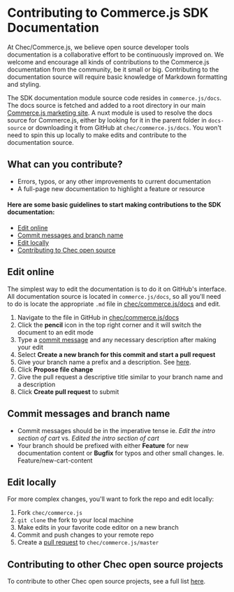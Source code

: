 # Contributing to Commerce.js SDK Documentation

At Chec/Commerce.js, we believe open source developer tools documentation is a collaborative effort to be continuously improved on. We welcome and encourage all kinds of contributions to the Commerce.js documentation from the community, be it small or big. Contributing to the documentation source will require basic knowledge of Markdown formatting and styling.

The SDK documentation module source code resides in `commerce.js/docs`. The docs source is fetched and added to a root directory in our main [Commerce.js marketing site](https://commercejs.com/). A nuxt module is used to resolve the docs source for Commerce.js, either by looking for it in the parent folder in `docs-source` or downloading it from GitHub at `chec/commerce.js/docs`. You won't need to spin this up locally to make edits and contribute to the documentation source.

## What can you contribute?

- Errors, typos, or any other improvements to current documentation
- A full-page new documentation to highlight a feature or resource

#### Here are some basic guidelines to start making contributions to the SDK documentation:

  - [Edit online](#edit-online)
  - [Commit messages and branch name](#commit-messages-and-branch-name)
  - [Edit locally](#edit-locally)
  - [Contributing to Chec open source](#contributing-to-other-chec-open-source-projects)

## Edit online
The simplest way to edit the documentation is to do it on GitHub's interface. All documentation source is located in `commerce.js/docs`, so all you'll need to do is locate the appropriate `.md` file in [chec/commerce.js/docs](https://github.com/chec/commerce.js/tree/master/docs) and edit.

1. Navigate to the file in GitHub in [chec/commerce.js/docs](https://github.com/chec/commerce.js/tree/master/docs)
2. Click the **pencil** icon in the top right corner and it will switch the document to an edit mode
3. Type a [commit message](#commit-messages-and-branch-name) and any necessary description after making your edit
4. Select **Create a new branch for this commit and start a pull request**
5. Give your branch name a prefix and a description. See [here](#commit-messages-and-branch-name).
6. Click **Propose file change**
7. Give the pull request a descriptive title similar to your branch name and a description
8. Click **Create pull request** to submit

## Commit messages and branch name

- Commit messages should be in the imperative tense ie. *Edit the intro section of cart* vs. *Edited the intro section of cart*
- Your branch should be prefixed with either **Feature** for new documentation content or **Bugfix** for typos and other small changes. Ie. Feature/new-cart-content

## Edit locally
For more complex changes, you'll want to fork the repo and edit locally:

1. Fork `chec/commerce.js`
2. `git clone` the fork to your local machine
3. Make edits in your favorite code editor on a new branch
4. Commit and push changes to your remote repo
5. Create a [pull request](https://help.github.com/en/github/collaborating-with-issues-and-pull-requests/creating-a-pull-request-from-a-fork) to `chec/commerce.js/master`


## Contributing to other Chec open source projects
To contribute to other Chec open source projects, see a full list [here]().
